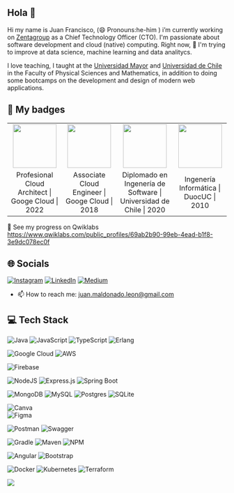 ## Hola 👋

Hi my name is Juan Francisco, (😄 Pronouns:he-him )  i’m currently working on [Zentagroup](https://zentagroup.com/) as a Chief Technology Officer (CTO).
I'm passionate about software development and cloud (native) computing. Right now, 🌱 I'm trying to improve at data science, machine learning and data analitycs. 

I love teaching, I taught at the  [Universidad Mayor](https://www.umayor.cl/um/)  and [Universidad de Chile](https://ingenieria.uchile.cl/) in the Faculty of Physical Sciences and Mathematics, in addition to doing some bootcamps on the development and design of modern web applications.


## 🏅 My badges



<table>
    <tr>
      <td align="center" >
        <a href="https://api.accredible.com/v1/frontend/credential_website_embed_image/certificate/47817459">
          <img  style="width:100px"  src="https://api.accredible.com/v1/frontend/credential_website_embed_image/badge/47817459">
        </a>
      </td>
      <td align="center">
        <a href="#">
          <img style="width:100px" src="https://juannfrancisco.github.io/images/associate-cloud-engineer.png">
        </a>
      </td>
      <td align="center">
          <a href="#">
            <img style="width:100px" src="https://juannfrancisco.github.io/images/udechile.png">
          </a>
      </td>
      <td align="center">
         <a href="#">
            <img style="width:100px" src="https://www.duoc.cl/wp-content/uploads/2021/03/logo_duoc-01.jpg">
          </a>
      </td>
    </tr>
    <tr>
      <td align="center"> Profesional Cloud Architect | Googe Cloud | 2022 </td>
      <td align="center"> Associate Cloud Engineer | Googe Cloud | 2018</td>
      <td align="center"> Diplomado en Ingenería de Software | Universidad de Chile | 2020</td>
      <td align="center"> Ingenería Informática | DuocUC | 2010 </td>
  </tr>
</table>

🔭 See my progress on Qwiklabs 
https://www.qwiklabs.com/public_profiles/69ab2b90-99eb-4ead-b1f8-3e9dc078ec0f


## 🌐 Socials

[![Instagram](https://img.shields.io/badge/Instagram-E4405F?style=for-the-badge&logo=instagram&logoColor=white)](https://www.instagram.com/juannnfrancisco) [![LinkedIn](https://img.shields.io/badge/LinkedIn-0077B5?style=for-the-badge&logo=linkedin&logoColor=white)](https://www.linkedin.com/in/juannfrancisco) [![Medium](https://img.shields.io/badge/Medium-12100E?style=for-the-badge&logo=medium&logoColor=white)](https://medium.com/@juan.maldonado.leon) 

- 📫 How to reach me: juan.maldonado.leon@gmail.com

## 💻 Tech Stack

![Java](https://img.shields.io/badge/Java-%23ED8B00.svg?style=for-the-badge&logo=java&logoColor=white) 
![JavaScript](https://img.shields.io/badge/javascript-%23323330.svg?style=for-the-badge&logo=javascript&logoColor=%23F7DF1E) 
![TypeScript](https://img.shields.io/badge/typescript-%23007ACC.svg?style=for-the-badge&logo=typescript&logoColor=white) 
![Erlang](https://img.shields.io/badge/Erlang-%234ea94b.svg?style=for-the-badge&logo=erlang&logoColor=white) 

![Google Cloud](https://img.shields.io/badge/Google%20Cloud-%234285F4.svg?style=for-the-badge&logo=google-cloud&logoColor=white) 
![AWS](https://img.shields.io/badge/AWS-%23FF9900.svg?style=for-the-badge&logo=amazon-aws&logoColor=white) 

![Firebase](https://img.shields.io/badge/firebase-%23039BE5.svg?style=for-the-badge&logo=firebase) 

![NodeJS](https://img.shields.io/badge/node.js-6DA55F?style=for-the-badge&logo=node.js&logoColor=white) 
![Express.js](https://img.shields.io/badge/express.js-%23404d59.svg?style=for-the-badge&logo=express&logoColor=%2361DAFB) 
![Spring Boot](https://img.shields.io/badge/Spring%20boot-%234ea94b.svg?style=for-the-badge&logo=spring-boot&logoColor=white)

![MongoDB](https://img.shields.io/badge/MongoDB-%234ea94b.svg?style=for-the-badge&logo=mongodb&logoColor=white) 
![MySQL](https://img.shields.io/badge/mysql-%2300f.svg?style=for-the-badge&logo=mysql&logoColor=white) 
![Postgres](https://img.shields.io/badge/postgres-%23316192.svg?style=for-the-badge&logo=postgresql&logoColor=white) 
![SQLite](https://img.shields.io/badge/sqlite-%2307405e.svg?style=for-the-badge&logo=sqlite&logoColor=white) 

![Canva](https://img.shields.io/badge/Canva-%2300C4CC.svg?style=for-the-badge&logo=Canva&logoColor=white) 	
![Figma](https://img.shields.io/badge/figma-%23F24E1E.svg?style=for-the-badge&logo=figma&logoColor=white) 

![Postman](https://img.shields.io/badge/Postman-FF6C37?style=for-the-badge&logo=postman&logoColor=white) 
![Swagger](https://img.shields.io/badge/-Swagger-%23Clojure?style=for-the-badge&logo=swagger&logoColor=white) 

![Gradle](https://img.shields.io/badge/Gradle-02303A.svg?style=for-the-badge&logo=Gradle&logoColor=white) 
![Maven](https://img.shields.io/badge/Maven-02303A.svg?style=for-the-badge&logo=Maven&logoColor=white) 
![NPM](https://img.shields.io/badge/NPM-%23000000.svg?style=for-the-badge&logo=npm&logoColor=white) 

![Angular](https://img.shields.io/badge/Angular-%23F24E1E.svg?style=for-the-badge&logo=angular&logoColor=white) 
![Bootstrap](https://img.shields.io/badge/Bootstrap-%235835CC.svg?style=for-the-badge&logo=Bootstrap&logoColor=white) 

![Docker](https://img.shields.io/badge/docker-%230db7ed.svg?style=for-the-badge&logo=docker&logoColor=white)
![Kubernetes](https://img.shields.io/badge/Kubernetes-%234285F4.svg?style=for-the-badge&logo=kubernetes&logoColor=white) 
![Terraform](https://img.shields.io/badge/terraform-%235835CC.svg?style=for-the-badge&logo=terraform&logoColor=white) 

[![](https://visitcount.itsvg.in/api?id=juannfrancisco&label=Profile%20Views&color=0&icon=0&pretty=true)](https://visitcount.itsvg.in)

<!--
**juannfrancisco/juannfrancisco** is a ✨ _special_ ✨ repository because its `README.md` (this file) appears on your GitHub profile.

Here are some ideas to get you started:

- 🔭 I’m currently working on ...
- 🌱 I’m currently learning ...
- 👯 I’m looking to collaborate on ...
- 🤔 I’m looking for help with ...
- 💬 Ask me about ...
- 📫 How to reach me: ...
- 😄 Pronouns: ...
- ⚡ Fun fact: ...
-->
